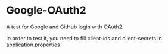 # Google-OAuth2
A test for Google and GitHub login with OAuth2.

In order to test it, you need to fill client-ids and client-secrets in application.properties
